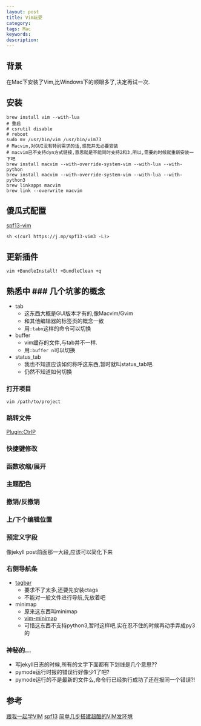```yaml
---
layout: post
title: Vim玩耍
category: 
tags: Mac
keywords: 
description: 
---
```



## 背景
在Mac下安装了Vim,比Windows下的顺眼多了,决定再试一次.


## 安装
    brew install vim --with-lua
    # 重启
    # csrutil disable
    # reboot
    sudo mv /usr/bin/vim /usr/bin/vim73
    # Macvim,对GUI没有特别需求的话,感觉并无必要安装
    # macvim已不支持dyn方式链接,意思就是不能同时支持2和3,所以,需要的时候就重新安装一下吧
    brew install macvim --with-override-system-vim --with-lua --with-python
    brew install macvim --with-override-system-vim --with-lua --with-python3 
    brew linkapps macvim
    brew link --overwrite macvim


## 傻瓜式配置
[spf13-vim](https://github.com/spf13/spf13-vim)

    sh <(curl https://j.mp/spf13-vim3 -L)>


## 更新插件

    vim +BundleInstall! +BundleClean +q


## 熟悉中 ### 几个坑爹的概念
* tab
    * 这东西大概是GUI版本才有的,像Macvim/Gvim
    * 和其他编辑器的标签页的概念一致
    * 用`:tabn`这样的命令可以切换
* buffer
    * vim缓存的文件,与tab并不一样.
    * 用`:buffer n`可以切换
* status_tab
    * 我也不知道应该如何称呼这东西,暂时就叫status_tab吧.
    * 仍然不知道如何切换

### 打开项目
    vim /path/to/project

### 跳转文件
[Plugin:CtrlP](https://github.com/kien/ctrlp.vim)

### 快捷键修改

### 函数收缩/展开


### 主题配色

### 撤销/反撤销

### 上/下个编辑位置

### 预定义字段
像jekyll post前面那一大段,应该可以简化下来

### 右侧导航条
* [tagbar](https://github.com/majutsushi/tagbar)
    * 要求不了太多,还要先安装ctags
    * 不能对一般文件进行导航,先放着吧
* minimap
    * 原来这东西叫minimap
    * [vim-minimap](https://github.com/severin-lemaignan/vim-minimap)
    * 可惜这东西不支持python3,暂时这样吧,实在忍不住的时候再动手弄成py3的

### 神秘的...
* 写jekyll日志的时候,所有的文字下面都有下划线是几个意思??
* pymode运行时报的错误行好像少1了吧?
* pymode运行的不是最新的文件么,命令行已经执行成功了还在报同一个错误?!


## 参考
[跟我一起学VIM](http://feihu.me/blog/2014/intro-to-vim/)
[spf13](https://github.com/spf13/spf13-vim)
[简单几步搭建超酷的VIM发环境](http://harrycode.logdown.com/tags/Vim)
